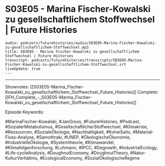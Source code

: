 # S03E05 - Marina Fischer-Kowalski zu gesellschaftlichem Stoffwechsel | Future Histories

```audio-note
audio: podcasts/futurehistories/audio/S03E05-Marina-Fischer-Kowalski-zu-gesellschaftlichem-Stoffwechsel.mp3
title: S03E05 - Marina Fischer-Kowalski zu gesellschaftlichem Stoffwechsel | Future Histories
transcript: podcasts/futurehistories/transcripts/S03E05-Marina-Fischer-Kowalski-zu-gesellschaftlichem-Stoffwechsel.srt
liveUpdate: true
---

```
---

Shownotes: [[S03E05-Marina_Fischer-Kowalski_zu_gesellschaftlichem_Stoffwechsel_Future_Histories]]
Complete: [[FH_Complete_-_S03E05-Marina_Fischer-Kowalski_zu_gesellschaftlichem_Stoffwechsel_Future_Histories]]

Episode Keywords:

#MarinaFischer-Kowalski, #JanGroos, #FutureHistories, #Podcast, #SozialerMetabolismus, #GesellschaftlicherStoffwechsel, #Klimakrise, #Ressourcen, #SozialeÖkologie, #Nachhaltigkeit, #KoheiSaito, #Material-Fluss-Analyse, #Samothraki, #UNEP, #ÖkologischeÖkonomie, #IndustrielleÖkologie, #Systemtheorie, #Klimawandel, #Klimafolgenforschung, #Luhmann, #IPCC, #Degrowth, #IndustrialEcology, #Life-cycleAnalysis, #DoughnutEconomy, #DoughnutTheory, #Natur-KulturVerhältnis, #EcologicalEconomy, #SozialÖkologischeRegime
